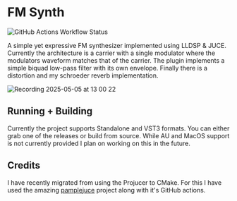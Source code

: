 # FM Synth
![GitHub Actions Workflow Status](https://img.shields.io/github/actions/workflow/status/:user/:repo/:workflow)

A simple yet expressive FM synthesizer implemented using LLDSP & JUCE.
Currently the architecture is a carrier with a single modulator where the modulators waveform matches that of the carrier. The plugin implements a simple biquad low-pass filter with its own envelope. Finally there is a distortion and my schroeder reverb implementation.

![Recording 2025-05-05 at 13 00 22](https://github.com/user-attachments/assets/ba7b4ee4-d4c5-4e2d-9a43-f4b4e043feb0)

## Running + Building
Currently the project supports Standalone and VST3 formats. You can either grab one of the releases or build from source.
While AU and MacOS support is not currently provided I plan on working on this in the future.

## Credits
I have recently migrated from using the Projucer to CMake. For this I have used the amazing [pamplejuce](https://github.com/sudara/pamplejuce) project along with it's GitHub actions.


